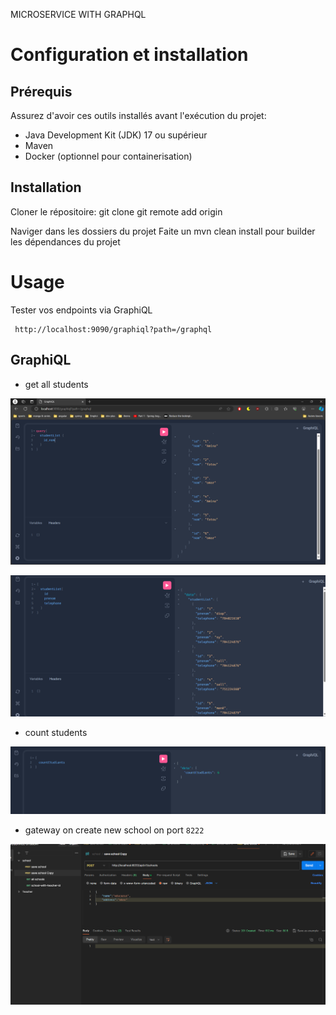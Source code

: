 MICROSERVICE WITH GRAPHQL
# Configuration et installation

##   Prérequis
   
Assurez d'avoir ces outils installés avant l'exécution du projet:

- Java Development Kit (JDK) 17 ou supérieur 
- Maven
- Docker (optionnel pour containerisation)
##  Installation
  Cloner le répositoire:
  git clone git remote add origin 

Naviger dans les dossiers  du projet 
Faite un mvn clean install pour builder les dépendances du projet 


# Usage
Tester vos endpoints via GraphiQL
  ````
   http://localhost:9090/graphiql?path=/graphql
  ````
## GraphiQL

 - get all students 

![img.png](img.png)

![img_2.png](img_2.png)

- count students

![img_1.png](img_1.png)

- gateway on create new school on port `8222`

![img_3.png](img_3.png)